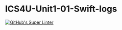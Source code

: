 # ICS4U-Unit1-01-Swift-logs
[![GitHub's Super Linter](https://github.com/Jenoe-Balote/ICS4U-Unit1-01-Swift-logs/workflows/GitHub's%20Super%20Linter/badge.svg)](https://github.com/Jenoe-Balote/ICS4U-Unit1-01-Swift-logs/actions)
